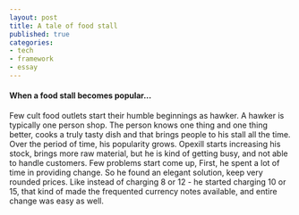 ```yaml
---
layout: post
title: A tale of food stall
published: true
categories:
- tech
- framework
- essay
---
```


#### When a food stall becomes popular...

Few cult food outlets start their humble beginnings as hawker. A hawker is typically one person shop. The person knows one thing and one thing better, cooks a truly tasty dish and that brings people to his stall all the time. Over the period of time, his popularity grows. Opexill starts increasing his stock, brings more raw material, but he is kind of getting busy, and not able to handle customers. Few problems start come up, First, he spent a lot of time in providing change. So he found an elegant solution, keep very rounded prices. Like instead of charging 8 or 12 - he started charging 10 or 15, that kind of made the frequented currency notes available, and entire change was easy as well.